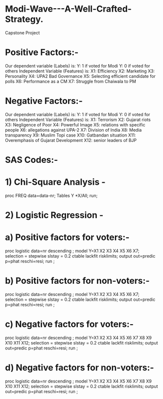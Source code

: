 # Modi-Wave---A-Well-Crafted-Strategy.
Capstone Project


# Positive Factors:-
Our dependent variable (Labels) is:
Y: 1 if voted for Modi
Y: 0 if voted for others
Independent Variable (Features) is:
X1: Efficiency
X2: Marketing
X3: Personality
X4: UPA2 Bad Governance
X5: Selecting efficient candidate for polls
X6: Performance as a CM
X7: Struggle from Chaiwala to PM


# Negative Factors:-
Our dependent variable (Labels) is:
Y: 1 if voted for Modi
Y: 0 if voted for others
Independent Variable (Features) is:
X1: Terrorism
X2: Gujarat riots
X3: Negligence of Poor
X4: Powerful Image
X5: relations with specific people
X6: allegations against UPA-2
X7: Division of India
X8: Media transparency
X9: Muslim Topi case
X10: Gatbandan situation
X11: Overemphasis of Gujarat Development
X12: senior leaders of BJP


# SAS Codes:-
# 1) Chi-Square Analysis -
proc  FREQ data=data-nr;
Tables Y *X/All;
run;

# 2) Logistic Regression -
# a) Positive factors for voters:-
proc logistic data=nr descending ;
model Y=X1 X2 X3 X4 X5 X6 X7;
selection = stepwise
slstay = 0.2
ctable
lackfit
risklimits;
output out=predic  p=phat  reschi=resi;
run ;

# b) Positive factors for non-voters:-
proc logistic data=nr descending ;
model Y=X1 X2 X3 X4 X5 X6 X7;
selection = stepwise
slstay = 0.2
ctable
lackfit
risklimits;
output out=predic  p=phat  reschi=resi;
run ;

# c) Negative factors for voters:-
proc logistic data=nr descending ;
model Y=X1 X2 X3 X4 X5 X6 X7 X8 X9 X10 X11 X12;
selection = stepwise
slstay = 0.2
ctable
lackfit
risklimits;
output out=predic  p=phat  reschi=resi;
run ;

# d) Negative factors for non-voters:-
proc logistic data=nr descending ;
model Y=X1 X2 X3 X4 X5 X6 X7 X8 X9 X10 X11 X12;
selection = stepwise
slstay = 0.2
ctable
lackfit
risklimits;
output out=predic  p=phat  reschi=resi;
run ;
